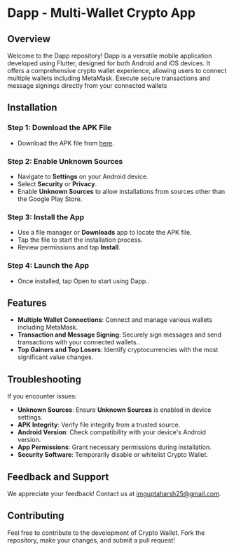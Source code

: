 # Dapp - Multi-Wallet Crypto App

## Overview

Welcome to the Dapp repository! Dapp is a versatile mobile application developed using Flutter, designed for both Android and iOS devices. It offers a comprehensive crypto wallet experience, allowing users to connect multiple wallets including MetaMask. Execute secure transactions and message signings directly from your connected wallets
## Installation

### Step 1: Download the APK File

- Download the APK file from [here](https://drive.google.com/file/d/15aP6D2mI0CRH16eL4y-BEV8mC5VrPhry/view?usp=sharing).

### Step 2: Enable Unknown Sources

- Navigate to **Settings** on your Android device.
- Select **Security** or **Privacy**.
- Enable **Unknown Sources** to allow installations from sources other than the Google Play Store.

### Step 3: Install the App

- Use a file manager or **Downloads** app to locate the APK file.
- Tap the file to start the installation process.
- Review permissions and tap **Install**.

### Step 4: Launch the App

- Once installed, tap Open to start using Dapp..

## Features

- **Multiple Wallet Connections**:  Connect and manage various wallets including MetaMask.
- **Transaction and Message Signing**: Securely sign messages and send transactions with your connected wallets..
- **Top Gainers and Top Losers**: Identify cryptocurrencies with the most significant value changes.

## Troubleshooting

If you encounter issues:

- **Unknown Sources**: Ensure **Unknown Sources** is enabled in device settings.
- **APK Integrity**: Verify file integrity from a trusted source.
- **Android Version**: Check compatibility with your device's Android version.
- **App Permissions**: Grant necessary permissions during installation.
- **Security Software**: Temporarily disable or whitelist Crypto Wallet.

## Feedback and Support

We appreciate your feedback! Contact us at [imguptaharsh25@gmail.com](mailto:imguptaharsh25@gmail.com).

## Contributing

Feel free to contribute to the development of Crypto Wallet. Fork the repository, make your changes, and submit a pull request!
